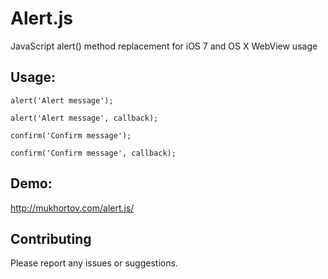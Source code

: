 Alert.js
========

JavaScript alert() method replacement for iOS 7 and OS X WebView usage

## Usage:

	alert('Alert message');

	alert('Alert message', callback);

	confirm('Confirm message');

	confirm('Confirm message', callback);

## Demo:

http://mukhortov.com/alert.js/


## Contributing

Please report any issues or suggestions.
